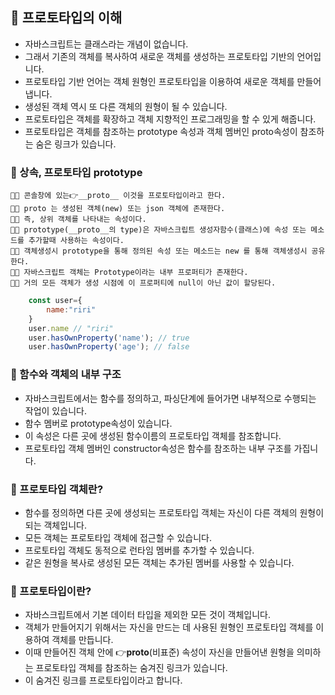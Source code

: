 ## 🍄 프로토타입의 이해

- 자바스크립트는 클래스라는 개념이 없습니다.
- 그래서 기존의 객체를 복사하여 새로운 객체를 생성하는 프로토타입 기반의 언어입니다.
- 프로토타입 기반 언어는 객체 원형인 프로토타입을 이용하여 새로운 객체를 만들어냅니다.
- 생성된 객체 역시 또 다른 객체의 원형이 될 수 있습니다.
- 프로토타입은 객체를 확장하고 객체 지향적인 프로그래밍을 할 수 있게 해줍니다.
- 프로토타입은  객체를 참조하는 prototype 속성과 객체 멤버인 proto속성이 참조하는 숨은 링크가 있습니다.

### 🍄 상속, 프로토타입 prototype
    👩‍💻 콘솔창에 있는👉__proto__ 이것을 프로토타입이라고 한다.
    👩‍💻 proto 는 생성된 객체(new) 또는 json 객체에 존재한다. 
    👩‍💻 즉, 상위 객체를 나타내는 속성이다.
    👩‍💻 prototype(__proto__의 type)은 자바스크립트 생성자함수(클래스)에 속성 또는 메소드를 추가할때 사용하는 속성이다. 
    👩‍💻 객체생성시 prototype을 통해 정의된 속성 또는 메소드는 new 를 통해 객체생성시 공유한다.
    👩‍💻 자바스크립트 객체는 Prototype이라는 내부 프로퍼티가 존재한다.
    👩‍💻 거의 모든 객체가 생성 시점에 이 프로퍼티에 null이 아닌 값이 할당된다.
```javascript
    const user={
        name:"riri"
    }
    user.name // "riri"
    user.hasOwnProperty('name'); // true
    user.hasOwnProperty('age'); // false


```
### 🍄 함수와 객체의 내부 구조

- 자바스크립트에서는 함수를 정의하고, 파싱단계에 들어가면 내부적으로 수행되는 작업이 있습니다. 
- 함수 멤버로 prototype속성이 있습니다.
- 이 속성은 다른 곳에 생성된 함수이름의 프로토타입 객체를 참조합니다.
- 프로토타입 객체 멤버인 constructor속성은 함수를 참조하는 내부 구조를 가집니다.

### 🍄 프로토타입 객체란? 

- 함수를 정의하면 다른 곳에 생성되는 프로토타입 객체는 자신이 다른 객체의 원형이 되는 객체입니다. 
- 모든 객체는 프로토타입 객체에 접근할 수 있습니다.
- 프로토타입 객체도 동적으로 런타임 멤버를 추가할 수 있습니다. 
- 같은 원형을 복사로 생성된 모든 객체는 추가된 멤버를 사용할 수 있습니다.

### 🍄 프로토타입이란?

- 자바스크립트에서 기본 데이터 타입을 제외한 모든 것이 객체입니다.
- 객체가 만들어지기 위해서는 자신을 만드는 데 사용된 원형인 프로토타입 객체를 이용하여 객체를 만듭니다.
- 이때 만들어진 객체 안에 👉__proto__(비표준) 속성이 자신을 만들어낸 원형을 의미하는 프로토타입 객체를 참조하는 숨겨진 링크가 있습니다.
- 이 숨겨진 링크를 프로토타입이라고 합니다.